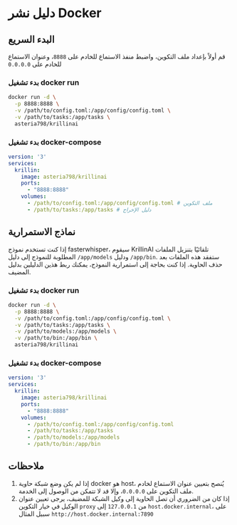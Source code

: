 # دليل نشر Docker

## البدء السريع
قم أولاً بإعداد ملف التكوين، واضبط منفذ الاستماع للخادم على `8888`، وعنوان الاستماع للخادم على `0.0.0.0`

### بدء تشغيل docker run
```bash
docker run -d \
  -p 8888:8888 \
  -v /path/to/config.toml:/app/config/config.toml \
  -v /path/to/tasks:/app/tasks \
  asteria798/krillinai
```

### بدء تشغيل docker-compose
```yaml
version: '3'
services:
  krillin:
    image: asteria798/krillinai
    ports:
      - "8888:8888"
    volumes:
      - /path/to/config.toml:/app/config/config.toml # ملف التكوين
      - /path/to/tasks:/app/tasks # دليل الإخراج
```

## نماذج الاستمرارية
إذا كنت تستخدم نموذج fasterwhisper، سيقوم KrillinAI تلقائيًا بتنزيل الملفات المطلوبة للنموذج إلى دليل `/app/models` ودليل `/app/bin`. ستفقد هذه الملفات بعد حذف الحاوية. إذا كنت بحاجة إلى استمرارية النموذج، يمكنك ربط هذين الدليلين بدليل المضيف.

### بدء تشغيل docker run
```bash
docker run -d \
  -p 8888:8888 \
  -v /path/to/config.toml:/app/config/config.toml \
  -v /path/to/tasks:/app/tasks \
  -v /path/to/models:/app/models \
  -v /path/to/bin:/app/bin \
  asteria798/krillinai
```

### بدء تشغيل docker-compose
```yaml
version: '3'
services:
  krillin:
    image: asteria798/krillinai
    ports:
      - "8888:8888"
    volumes:
      - /path/to/config.toml:/app/config/config.toml      
      - /path/to/tasks:/app/tasks
      - /path/to/models:/app/models
      - /path/to/bin:/app/bin
```

## ملاحظات
1. إذا لم يكن وضع شبكة حاوية docker هو host، يُنصح بتعيين عنوان الاستماع لخادم ملف التكوين على `0.0.0.0`، وإلا قد لا تتمكن من الوصول إلى الخدمة.
2. إذا كان من الضروري أن تصل الحاوية إلى وكيل الشبكة للمضيف، يرجى تعيين عنوان الوكيل في خيار التكوين `proxy` من `127.0.0.1` إلى `host.docker.internal`، على سبيل المثال `http://host.docker.internal:7890`